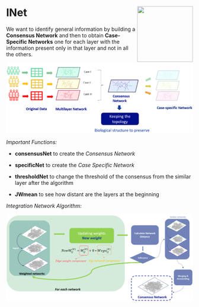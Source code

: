 # INet <img align= "right" src="https://github.com/ValeriaPolicastro/Paper-Robin/blob/master/images/logoINet.png" width="150" height="150" />

We want to identify general information by building a **Consensus Network** and then to obtain  **Case-Specific Networks** one for each layer with the information present only in that layer and not in all the others.


<p align="center">
  <img src="https://github.com/ValeriaPolicastro/Images/blob/master/images/Idea.png"/>
</p>

*Important Functions:*

- **consensusNet** to create the _Consensus Network_
- **specificNet** to create the _Case Specific Network_

- **thresholdNet** to change the threshold of the consensus from the similar layer after the algorithm
- **JWmean** to see how distant are the layers at the beginning


*Integration Network Algorithm:*
<p align="center">
  <img src="https://github.com/ValeriaPolicastro/Images/blob/master/images/Algorithm.png"/>
</p>
